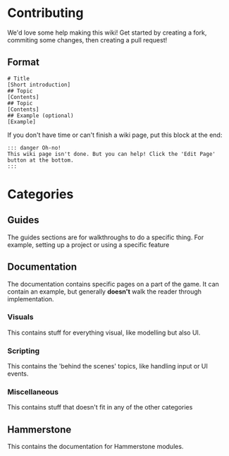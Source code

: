 # Contributing
We'd love some help making this wiki! Get started by creating a fork, commiting some changes, then creating a pull request!

## Format
```
# Title
[Short introduction]
## Topic
[Contents]
## Topic
[Contents]
## Example (optional)
[Example]
```

If you don't have time or can't finish a wiki page, put this block at the end:
```
::: danger Oh-no!
This wiki page isn't done. But you can help! Click the 'Edit Page' button at the bottom.
:::
```

# Categories
## Guides
The guides sections are for walkthroughs to do a specific thing. For example, setting up a project or using a specific feature

## Documentation
The documentation contains specific pages on a part of the game. It can contain an example, but generally **doesn't** walk the reader through implementation.

### Visuals
This contains stuff for everything visual, like modelling but also UI.

### Scripting
This contains the 'behind the scenes' topics, like handling input or UI events. 

### Miscellaneous
This contains stuff that doesn't fit in any of the other categories

## Hammerstone
This contains the documentation for Hammerstone modules. 